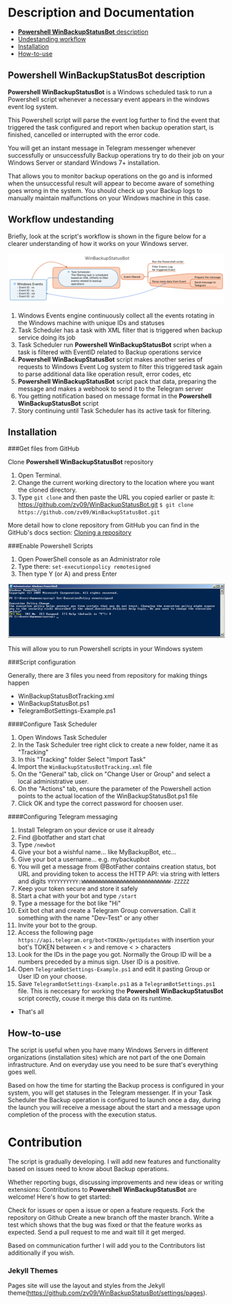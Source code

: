 # Description and Documentation

*  [**Powershell WinBackupStatusBot** description](https://zv09.github.io/WinBackupStatusBot/#description)
*  [Undestanding workflow](https://zv09.github.io/WinBackupStatusBot/#workflow)
*  [Installation](https://zv09.github.io/WinBackupStatusBot/#installation)
*  [How-to-use](https://zv09.github.io/WinBackupStatusBot/#how-to-use)


## **Powershell WinBackupStatusBot** description

**Powershell WinBackupStatusBot** is a Windows scheduled task to run a Powershell script whenever a necessary event appears in the windows event log system.

This Powershell script will parse the event log further to find the event that triggered the task configured and report when backup operation start, is finished, cancelled or interrupted with the error code. 

You will get an instant message in Telegram messenger whenever successfully or unsuccessfully Backup operations try to do their job on your Windows Server or standard Windows 7+ installation. 

That allows you to monitor backup operations on the go and is informed when the unsuccessful result will appear to become aware of something goes wrong in the system. You should check up your Backup logs to manually maintain malfunctions on your Windows machine in this case.

## Workflow undestanding

Briefly, look at the script's workflow is shown in the figure below for a clearer understanding of how it works on your Windows server.

![WinBackupStatusBotWorkFlow](/docs/WinBackupStatusBotWorkFlow.png)

1. Windows Events engine continuously collect all the events rotating in the Windows machine with unique IDs and statuses
2. Task Scheduler has a task with XML filter that is triggered when backup service doing its job
3. Task Scheduler run **Powershell WinBackupStatusBot** script when a task is filtered with EventID related to Backup operations service
4. **Powershell WinBackupStatusBot** script makes another series of requests to Windows Event Log system to filter this triggered task again to parse additional data like operation result, error codes, etc
5. **Powershell WinBackupStatusBot** script pack that data, preparing the message  and makes a webhook to send it to the Telegram server
6. You getting notification based on message format in the **Powershell WinBackupStatusBot** script
7. Story continuing until Task Scheduler has its active task for filtering. 

## Installation

###Get files from GitHub

Clone **Powershell WinBackupStatusBot** repository 

1. Open Terminal.
2. Change the current working directory to the location where you want the cloned directory.
3. Type `git clone` and then paste the URL you copied earlier or paste it: https://github.com/zv09/WinBackupStatusBot.git
`$ git clone https://github.com/zv09/WinBackupStatusBot.git `

More detail how to clone repository from GitHub you can find in the GitHub's docs section:  [Cloning a repository](https://docs.github.com/en/github/creating-cloning-and-archiving-repositories/cloning-a-repository-from-github/cloning-a-repository)

###Enable Powershell Scripts

1. Open PowerShell console as an Administrator role
2. Type there: `set-executionpolicy remotesigned`
3. Then type Y (or A) and press Enter

![WinBackupStatusBotPSPolicy](/docs/PoweshellExecPolicy.png)

This will allow you to run Powershell scripts in your Windows system

###Script configuration 

Generally, there are 3 files you need from repository for making things happen
- WinBackupStatusBotTracking.xml
- WinBackupStatusBot.ps1
- TelegramBotSettings-Example.ps1

####Configure Task Scheduler 

1. Open Windows Task Scheduler
2. In the Task Scheduler tree right click to create a new folder, name it as "Tracking"
3. In this "Tracking" folder Select "Import Task"
4. Import the `WinBackupStatusBotTracking.xml` file
5. On the "General" tab, click on "Change User or Group" and select a local administrative user.
6. On the "Actions" tab, ensure the parameter of the Powershell action points to the actual location of the WinBackupStatusBot.ps1 file
7. Click OK and type the correct password for choosen user.

####Configuring Telegram messaging 

1. Install Telegram on your device or use it already 
2. Find @botfather and start chat 
3. Type `/newbot`
4. Give your bot a wishful name... like MyBackupBot, etc...
5. Give your bot a username... e.g. mybackupbot
6. You will get a message from @BotFather contains creation status, bot URL and providing token to access the HTTP API:  via string with letters and digits
`YYYYYYYYYY:WWWWWWWWWWWWWWWWWWWWWWWWWWWWW-ZZZZZ`
7. Keep your token secure and store it safely
8. Start a chat with your bot and type `/start`
9. Type a  message for the bot like "Hi"
10. Exit bot chat and create a Telegram Group conversation. Call it something with the name "Dev-Test" or any other
11. Invite your bot to the group.
12. Access the following page `https://api.telegram.org/bot<TOKEN>/getUpdates` with insertion your bot's TOKEN between < >  and remove < > characters
13. Look for the IDs in the page you got. Normally the Group ID will be a numbers preceded by a minus sign. User ID is a positive. 
14. Open `TelegramBotSettings-Example.ps1` and edit it pasting Group or User ID on your choose. 
15. Save `TelegramBotSettings-Example.ps1` as a `TelegramBotSettings.ps1` file. This is neccesary for working the **Powershell WinBackupStatusBot** script corectly, couse it merge this data on its runtime. 

- That's all 

## How-to-use

The script is useful when you have many Windows Servers in different organizations (installation sites) which are not part of the one Domain infrastructure. And on everyday use you need to be sure that's everything goes well. 

Based on how the time for starting the Backup process is configured in your system, you will get statuses in the Telegram messenger.
If in your Task Scheduler the Backup operation is configured to launch once a day, during the launch you will receive a message about the start and a message upon completion of the process with the execution status.

# Contribution 

The script is gradually developing. I will add new features and functionality based on issues need to know about Backup operations.

Whether reporting bugs, discussing improvements and new ideas or writing extensions: Contributions to **Powershell WinBackupStatusBot** are welcome! 
Here's how to get started:

Check for issues or open a issue or open a feature requests.
Fork the repository on Github
Create a new branch off the master branch.
Write a test which shows that the bug was fixed or that the feature works as expected.
Send a pull request to me and wait till it get merged.

Based on communication further I will add you to the Contributors list additionally if you wish.

### Jekyll Themes

Pages site will use the layout and styles from the Jekyll theme(https://github.com/zv09/WinBackupStatusBot/settings/pages).

